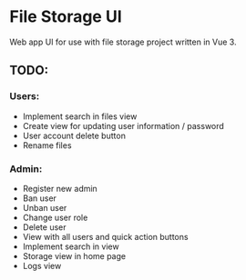 # File Storage UI

Web app UI for use with file storage project written in Vue 3.

## TODO:

### Users:

- Implement search in files view
- Create view for updating user information / password
- User account delete button
- Rename files

### Admin:

- Register new admin
- Ban user
- Unban user
- Change user role
- Delete user
- View with all users and quick action buttons
- Implement search in view
- Storage view in home page
- Logs view
